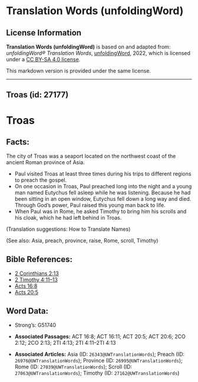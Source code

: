 # Translation Words (unfoldingWord)

## License Information

**Translation Words (unfoldingWord)** is based on and adapted from: _unfoldingWord® Translation Words_, [unfoldingWord](https://unfoldingword.org/utw), 2022, which is licensed under a [CC BY-SA 4.0 license](https://creativecommons.org/licenses/by-sa/4.0/legalcode.en).

This markdown version is provided under the same license.



--------------------------------

## Troas (id: 27177)

Troas
=====

Facts:
------

The city of Troas was a seaport located on the northwest coast of the ancient Roman province of Asia.

* Paul visited Troas at least three times during his trips to different regions to preach the gospel.
* On one occasion in Troas, Paul preached long into the night and a young man named Eutychus fell asleep while he was listening. Because he had been sitting in an open window, Eutychus fell down a long way and died. Through God’s power, Paul raised this young man back to life.
* When Paul was in Rome, he asked Timothy to bring him his scrolls and his cloak, which he had left behind in Troas.

(Translation suggestions: How to Translate Names)

(See also: Asia, preach, province, raise, Rome, scroll, Timothy)

Bible References:
-----------------

* [2 Corinthians 2:13](https://ref.ly/2Cor2:13)
* [2 Timothy 4:11–13](https://ref.ly/2Tim4:11-2Tim4:13)
* [Acts 16:8](https://ref.ly/Acts16:8)
* [Acts 20:5](https://ref.ly/Acts20:5)

Word Data:
----------

* Strong’s: G51740

* **Associated Passages:** ACT 16:8; ACT 16:11; ACT 20:5; ACT 20:6; 2CO 2:12; 2CO 2:13; 2TI 4:13; 2TI 4:11–2TI 4:13
* **Associated Articles:** Asia (ID: `26343@UWTranslationWords`); Preach (ID: `26976@UWTranslationWords`); Province (ID: `26995@UWTranslationWords`); Rome (ID: `27039@UWTranslationWords`); Scroll (ID: `27063@UWTranslationWords`); Timothy (ID: `27162@UWTranslationWords`)

